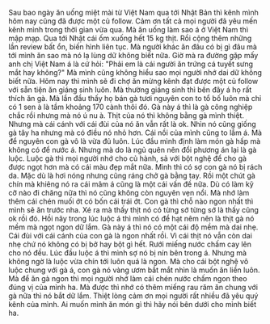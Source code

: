 Sau bao ngày ăn uống miệt mài từ Việt Nam qua tới Nhật Bản thì kênh mình hôm nay cũng đã được một củ follow. Cảm ơn tất cả mọi người đã yêu mến kênh mình trong thời gian vừa qua. Mà ăn uống làm sao á ở Việt Nam thì mập mạp. Qua tới Nhật cái ốm xuống hết 15 kg thịt. Rồi cộng thêm những lần review bất ổn, biến hình liên tục. Mà người khác ăn đâu có bị gì đâu mà tới mình ăn sao mà nó lạ lùng dữ không biết nữa. Giờ mà ra đường gặp mấy anh chị Việt Nam á là cứ hỏi: "Phải em là cái người ăn trứng cá tuyết sưng mắt hay không?" Mà mình cũng không hiểu sao mọi người nhớ dai dữ không biết nữa. Hôm nay thì mình sẽ đi chợ ăn mừng kênh đạt được một củ follow với sẵn tiện ăn giáng sinh luôn. Mà thường giáng sinh thì bên đây á họ rất thích ăn gà. Mà lần đầu thấy họ bán gà tươi nguyên con to tổ bố luôn mà chỉ có 1 sen à là tầm khoảng 170 cành thôi đó. Gà này á thì là gà công nghiệp chắc rồi nhưng mà nó ú nu à. Thịt của nó thì không bằng gà mình thiệt. Nhưng mà cái cánh với cái đùi của nó ăn vẫn rất là ok. Nhìn nó cũng giống gà tây ha nhưng mà có điều nó nhỏ hơn. Cái nồi của mình cũng to lắm á. Mà để nguyên con gà vô là vừa đủ luôn. Lúc đầu mình định làm món gà hấp mà không có để nước á. Nhưng mà do là ngủ quên nên đổi phương án lại là gà luộc. Luộc gà thì mọi người nhớ cho củ hành, sả với bột nghệ để cho gà được ngọt hơn mà có cái màu đẹp mắt nữa. Mình thì có sợ con gà nó bị rách da. Mặc dù là hơi nóng nhưng cũng ráng chở gà bằng tay. Rồi một chút gà chín mà khiêng nó ra cái mâm á cũng là một cái vấn đề nữa. Dù có làm kỹ cỡ nào đi chăng nữa thì nó cũng không còn nguyên vẹn nổi. Mà nhớ làm thêm cái chén muối ớt có bốn cái trái ớt. Con gà thì chỗ nào ngon nhất thì mình sẽ ăn trước nha. Xé ra mà thấy thịt nó có từng sớ từng sớ là thấy cũng ok rồi đó. Hồi nãy trong lúc luộc á thì mình có để hạt nêm nên là thịt gà nó mềm mà ngọt ngon dữ lắm. Gà này á thì nó có một cái độ mềm mà dai nhẹ. Cái đùi với cái cánh của con gà là ngon nhất rồi. Vì cái thịt nó vẫn còn dai nhẹ chứ nó không có bị bở hay bột gì hết. Rưới miếng nước chấm cay lên cho nó đều. Lúc đầu luộc á thì mình sợ nó bị nín bên trong á. Nhưng mà không ngờ là luộc vừa chín tới luôn quá là ngon. Mà cho cái bột nghệ vô luộc chung với gà á, con gà nó vàng ươm bắt mắt nhìn là muốn ăn liền luôn. Mà để ăn gà ngon thì mọi người nhớ làm cái chén nước chấm ngon theo đúng vị của mình ha. Mà được thì nhớ có thêm miếng rau răm ăn chung với gà nữa thì nó bắt dữ lắm. Thiệt lòng cảm ơn mọi người rất nhiều đã yêu quý kênh của mình. Ai muốn mình ăn món gì thì hãy nói bên dưới cho mình biết ha.